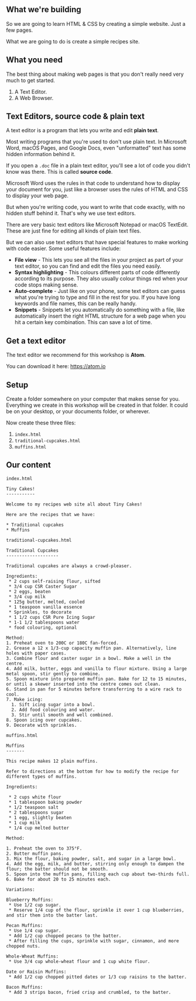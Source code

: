 ## What we're building

So we are going to learn HTML & CSS by creating a simple website.  Just a few pages.

What we are going to do is create a simple recipes site.


## What you need

The best thing about making web pages is that you don't really need very much to get started.

1. A Text Editor.
2. A Web Browser.

## Text Editors, source code & plain text

A text editor is a program that lets you write and edit **plain text**.

Most writing programs that you're used to don't use plain text.
In Microsoft Word, macOS Pages, and Google Docs, even "unformatted" text has some hidden information behind it.

If you open a `.doc` file in a plain text editor, you'll see a lot of code you didn't know was there.
This is called **source code**.

Microsoft Word uses the rules in that code to understand how to display your document for you, just like a browser uses the rules of HTML and CSS to display your web page.

But when you're writing code, you want to write that code exactly, with no hidden stuff behind it.
That's why we use text editors.

There are very basic text editors like Microsoft Notepad or macOS TextEdit.
These are just fine for editing all kinds of plain text files.

But we can also use text editors that have special features to make working with code easier.
Some useful features include:

* **File view** - This lets you see all the files in your project as part of your text editor, so you can find and edit the files you need easily.
* **Syntax highlighting** - This colours different parts of code differently according to its purpose. They also usually colour things red when your code stops making sense.
* **Auto-complete** - Just like on your phone, some text editors can guess what you're trying to type and fill in the rest for you. If you have long keywords and file names, this can be really handy.
* **Snippets** - Snippets let you automatically do something with a file, like automatically insert the right HTML structure for a web page when you hit a certain key combination. This can save a lot of time.

## Get a text editor

The text editor we recommend for this workshop is **Atom**.

You can download it here: https://atom.io

## Setup

Create a folder somewhere on your computer that makes sense for you.  Everything we create in this workshop will be created in that folder.  It could be on your desktop, or your documents folder, or wherever.

Now create these three files:

1. `index.html`
2. `traditional-cupcakes.html`
3. `muffins.html`

## Our content

`index.html`

```
Tiny Cakes!
-----------

Welcome to my recipes web site all about Tiny Cakes!

Here are the recipes that we have:

* Traditional cupcakes
* Muffins
```

`traditional-cupcakes.html`

```
Traditional Cupcakes
--------------------

Traditional cupcakes are always a crowd-pleaser.

Ingredients:
 * 2 cups self-raising flour, sifted
 * 3/4 cup CSR Caster Sugar
 * 2 eggs, beaten
 * 3/4 cup milk
 * 125g butter, melted, cooled
 * 1 teaspoon vanilla essence
 * Sprinkles, to decorate
 * 1 1/2 cups CSR Pure Icing Sugar
 * 1-1 1/2 tablespoons water
 * food colouring, optional

Method:
1. Preheat oven to 200C or 180C fan-forced.
2. Grease a 12 x 1/3-cup capacity muffin pan. Alternatively, line holes with paper cases.
3. Combine flour and caster sugar in a bowl. Make a well in the centre.
4. Add milk, butter, eggs and vanilla to flour mixture. Using a large metal spoon, stir gently to combine.
5. Spoon mixture into prepared muffin pan. Bake for 12 to 15 minutes, or until a skewer inserted into the centre comes out clean.
6. Stand in pan for 5 minutes before transferring to a wire rack to cool.
7. Make icing:
  1. Sift icing sugar into a bowl.
  2. Add food colouring and water.
  3. Stir until smooth and well combined.
8. Spoon icing over cupcakes.
9. Decorate with sprinkles.
```

`muffins.html`

```
Muffins
-------

This recipe makes 12 plain muffins.  

Refer to directions at the bottom for how to modify the recipe for different types of muffins.

Ingredients:

 * 2 cups white flour
 * 1 tablespoon baking powder
 * 1/2 teaspoon salt
 * 2 tablespoons sugar
 * 1 egg, slightly beaten
 * 1 cup milk
 * 1/4 cup melted butter

Method:

1. Preheat the oven to 375°F.
2. Butter muffin pans.
3. Mix the flour, baking powder, salt, and sugar in a large bowl.
4. Add the egg, milk, and butter, stirring only enough to dampen the flour; the batter should not be smooth.
5. Spoon into the muffin pans, filling each cup about two-thirds full.
6. Bake for about 20 to 25 minutes each.

Variations:

Blueberry Muffins:
 * Use 1/2 cup sugar.
 * Reserve 1/4 cup of the flour, sprinkle it over 1 cup blueberries, and stir them into the batter last.

Pecan Muffins:
 * Use 1/4 cup sugar.
 * Add 1/2 cup chopped pecans to the batter.
 * After filling the cups, sprinkle with sugar, cinnamon, and more chopped nuts.

Whole-Wheat Muffins:
 * Use 3/4 cup whole-wheat flour and 1 cup white flour.

Date or Raisin Muffins:
 * Add 1/2 cup chopped pitted dates or 1/3 cup raisins to the batter.

Bacon Muffins:
 * Add 3 strips bacon, fried crisp and crumbled, to the batter.
```
